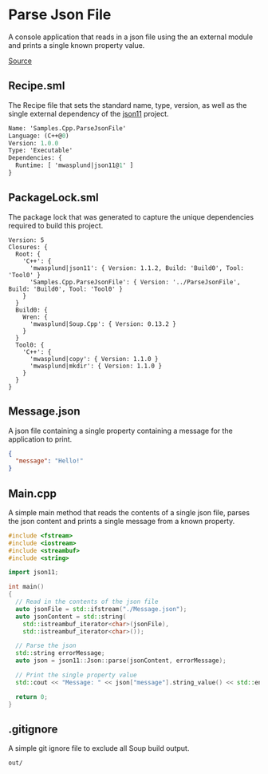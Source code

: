 #  Parse Json File
A console application that reads in a json file using the an external module and prints a single known property value.

[Source](https://github.com/SoupBuild/Soup/tree/main/Samples/Cpp/ParseJsonFile)

## Recipe.sml
The Recipe file that sets the standard name, type, version, as well as the single external dependency of the [json11](https://github.com/dropbox/json11) project.
```sml
Name: 'Samples.Cpp.ParseJsonFile'
Language: (C++@0)
Version: 1.0.0
Type: 'Executable'
Dependencies: {
  Runtime: [ 'mwasplund|json11@1' ]
}
```

## PackageLock.sml
The package lock that was generated to capture the unique dependencies required to build this project.
```
Version: 5
Closures: {
  Root: {
    'C++': {
      'mwasplund|json11': { Version: 1.1.2, Build: 'Build0', Tool: 'Tool0' }
      'Samples.Cpp.ParseJsonFile': { Version: '../ParseJsonFile', Build: 'Build0', Tool: 'Tool0' }
    }
  }
  Build0: {
    Wren: {
      'mwasplund|Soup.Cpp': { Version: 0.13.2 }
    }
  }
  Tool0: {
    'C++': {
      'mwasplund|copy': { Version: 1.1.0 }
      'mwasplund|mkdir': { Version: 1.1.0 }
    }
  }
}
```

## Message.json
A json file containing a single property containing a message for the application to print.
```json
{
  "message": "Hello!"
}
```

## Main.cpp
A simple main method that reads the contents of a single json file, parses the json content and prints a single message from a known property.
```cpp
#include <fstream>
#include <iostream>
#include <streambuf>
#include <string>

import json11;

int main()
{
  // Read in the contents of the json file
  auto jsonFile = std::ifstream("./Message.json");
  auto jsonContent = std::string(
    std::istreambuf_iterator<char>(jsonFile),
    std::istreambuf_iterator<char>());

  // Parse the json
  std::string errorMessage;
  auto json = json11::Json::parse(jsonContent, errorMessage);

  // Print the single property value
  std::cout << "Message: " << json["message"].string_value() << std::endl;

  return 0;
}
```

## .gitignore
A simple git ignore file to exclude all Soup build output.
```
out/
```